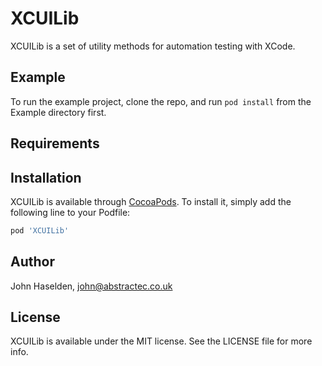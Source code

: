 # XCUILib

XCUILib is a set of utility methods for automation testing with XCode. 


 
## Example

To run the example project, clone the repo, and run `pod install` from the Example directory first.

## Requirements

## Installation

XCUILib is available through [CocoaPods](https://cocoapods.org). To install
it, simply add the following line to your Podfile:

```ruby
pod 'XCUILib'
```

## Author

John Haselden, john@abstractec.co.uk

## License

XCUILib is available under the MIT license. See the LICENSE file for more info.
